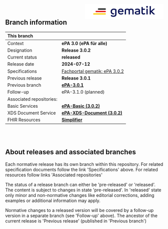 <img align="right" width="250" height="47" src="images/Gematik_Logo_Flag_With_Background.png"/> <br/>    

## Branch information

|This branch||
|:----|----|
| Context| __ePA 3.0 (ePA für alle)__|
| Designation  | __Release 3.0.2__  |
| Current status | __released__ |
| Release date   | __2024-07-12__  |
| Specifications| [Fachportal gematik: ePA 3.0.2](https://gemspec.gematik.de/releases/ePA_3_0_2/)|
| Previous release| __Release 3.0.1__|
| Previous branch | [**ePA-3.0.1**](https://github.com/gematik/epa-medication/tree/ePA-3.0.1)|
| Follow-up | ePA-3.1.0 (planned)|
| Associated repositories:||
| Basic Services | [**ePA-Basic (3.0.2)**](https://github.com/gematik/epa-basic/tree/ePA-3.0.2) |
| XDS Document Service | [**ePA-XDS-Document (3.0.2)**](https://github.com/gematik/epa-xds-document/tree/ePA-3.0.2) |
| FHIR Resources | [**Simplifier**](https://simplifier.net/packages/de.gematik.epa.medication/1.0.2) |

</br>
</br>

## About releases and associated branches
Each normative release has its own branch within this repository.
For related specification documents follow the link 'Specifications' above. For related resources follow links 'Associated repositories'

The status of a release branch can either be 'pre-released' or 'released'. The content is subject to changes in state 'pre-released'. In 'released' state only minor and non-normative changes like editorial corrections, adding examples or additional information may apply.

Normative changes to a released version will be covered by a follow-up version in a separate branch (see 'Follow-up' above). The ancestor of the current release is 'Previous release' (published in 'Previous branch')
